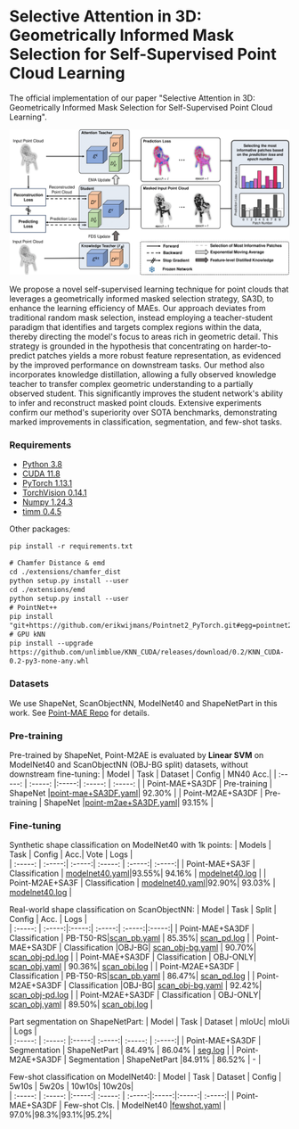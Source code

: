 # Selective Attention in 3D: Geometrically Informed Mask Selection for Self-Supervised Point Cloud Learning

The official implementation of our paper "Selective Attention in 3D: Geometrically Informed Mask Selection for Self-Supervised Point Cloud Learning".

![image](figs/Main3-1.png)

We propose a novel self-supervised learning technique for point clouds that leverages a geometrically informed masked selection strategy, SA3D, to enhance the learning efficiency of MAEs. Our approach deviates from traditional random mask selection, instead employing a teacher-student paradigm that identifies and targets complex regions within the data, thereby directing the model's focus to areas rich in geometric detail. This strategy is grounded in the hypothesis that concentrating on harder-to-predict patches yields a more robust feature representation, as evidenced by the improved performance on downstream tasks. Our method also incorporates knowledge distillation, allowing a fully observed knowledge teacher to transfer complex geometric understanding to a partially observed student. This significantly improves the student network's ability to infer and reconstruct masked point clouds. Extensive experiments confirm our method's superiority over SOTA benchmarks, demonstrating marked improvements in classification, segmentation, and few-shot tasks. 


### Requirements
- [Python 3.8](https://www.python.org/)
- [CUDA 11.8](https://developer.nvidia.com/cuda-zone)
- [PyTorch 1.13.1](https://pytorch.org/)
- [TorchVision 0.14.1](https://pytorch.org/)
- [Numpy 1.24.3](https://numpy.org/)
- [timm 0.4.5](https://github.com/rwightman/pytorch-image-models)

Other packages:
```
pip install -r requirements.txt
```

```
# Chamfer Distance & emd
cd ./extensions/chamfer_dist
python setup.py install --user
cd ./extensions/emd
python setup.py install --user
# PointNet++
pip install "git+https://github.com/erikwijmans/Pointnet2_PyTorch.git#egg=pointnet2_ops&subdirectory=pointnet2_ops_lib"
# GPU kNN
pip install --upgrade https://github.com/unlimblue/KNN_CUDA/releases/download/0.2/KNN_CUDA-0.2-py3-none-any.whl
```

### Datasets

We use ShapeNet, ScanObjectNN, ModelNet40 and ShapeNetPart in this work. See [Point-MAE Repo](https://github.com/Pang-Yatian/Point-MAE/blob/main/DATASET.md) for details.

### Pre-training
Pre-trained by ShapeNet, Point-M2AE is evaluated by **Linear SVM** on ModelNet40 and ScanObjectNN (OBJ-BG split) datasets, without downstream fine-tuning:
| Model | Task | Dataset | Config | MN40 Acc.| 
| :-----: | :-----: |:-----:| :-----: | :-----: |
| Point-MAE+SA3DF | Pre-training | ShapeNet |[point-mae+SA3DF.yaml](./Point-MAE_SA3D/config.yaml)| 92.30% |
| Point-M2AE+SA3DF | Pre-training | ShapeNet |[point-m2ae+SA3DF.yaml](./Point-M2AE_SA3D/config_Point_M2AE.yaml)| 93.15% |

### Fine-tuning
Synthetic shape classification on ModelNet40 with 1k points:
| Models | Task  | Config | Acc.| Vote | Logs |   
| :-----: | :-----:| :-----:| :-----: | :-----:| :-----:|
| Point-MAE+SA3F | Classification | [modelnet40.yaml](./Point-MAE_SA3D/finetune_modelnet.yaml)|93.55%| 94.16% | [modelnet40.log](./Point-MAE_SA3D/log_files/modelnet40.log) |
| Point-M2AE+SA3F | Classification | [modelnet40.yaml](./Point-M2AE_SA3D/finetune_modelnet_PointM2AE.yaml)|92.90%| 93.03% | [modelnet40.log](./Point-M2AE_SA3D/log_files/modelnet40.txt) |

Real-world shape classification on ScanObjectNN:
| Model | Task | Split | Config | Acc. | Logs |   
| :-----: | :-----:|:-----:| :-----:| :-----:|:-----:|
| Point-MAE+SA3DF | Classification | PB-T50-RS|[scan_pb.yaml](./Point-MAE_SA3D/config_finetune_scan_hardest.yaml) | 85.35%| [scan_pd.log](./Point-MAE_SA3D/log_files/hardest.txt) |
| Point-MAE+SA3DF | Classification |OBJ-BG| [scan_obj-bg.yaml](./Point-MAE_SA3D/config_finetune_scan_objbg.yaml) | 90.70%| [scan_obj-pd.log](./Point-MAE_SA3D/log_files/obj_bg.txt) |
| Point-MAE+SA3DF | Classification | OBJ-ONLY| [scan_obj.yaml](./Point-MAE_SA3D/config_finetune_scan_objonly.yaml) | 90.36%| [scan_obj.log](./Point-MAE_SA3D/log_files/obj_only.txt) |
| Point-M2AE+SA3DF | Classification | PB-T50-RS|[scan_pb.yaml](./Point-M2AE_SA3D/config_finetune_scan_hardest_PointM2AE.yaml) | 86.47%| [scan_pd.log](./Point-M2AE_SA3D/log_files/hardest.txt) |
| Point-M2AE+SA3DF | Classification |OBJ-BG| [scan_obj-bg.yaml](./Point-M2AE_SA3D/config_finetune_scan_objbg_PointM2AE.yaml) | 92.42%| [scan_obj-pd.log](./Point-M2AE_SA3D/log_files/obj_bg.txt) |
| Point-M2AE+SA3DF | Classification | OBJ-ONLY| [scan_obj.yaml](./Point-M2AE_SA3D/config_finetune_scan_objonly_PointM2AE.yaml) | 89.50%| [scan_obj.log](./Point-M2AE_SA3D/log_files/obj_only.txt) |

Part segmentation on ShapeNetPart:
| Model | Task | Dataset | mIoUc| mIoUi | Logs |   
| :-----: | :-----: |:-----:| :-----:| :-----: | :-----:|
| Point-MAE+SA3DF | Segmentation | ShapeNetPart | 84.49% | 86.04% | [seg.log](./Point-MAE_SA3D/log_files/segmentation.txt) |
| Point-M2AE+SA3DF | Segmentation | ShapeNetPart |84.91% | 86.52% | - |

Few-shot classification on ModelNet40:
| Model |  Task | Dataset | Config | 5w10s | 5w20s | 10w10s| 10w20s|     
| :-----: | :-----: |:-----:| :-----: | :-----:|:-----:|:-----:| :-----:|
| Point-MAE+SA3DF |  Few-shot Cls. | ModelNet40 |[fewshot.yaml](./Point-MAE_SA3D/fewshot.yaml) | 97.0%|98.3%|93.1%|95.2%| 
